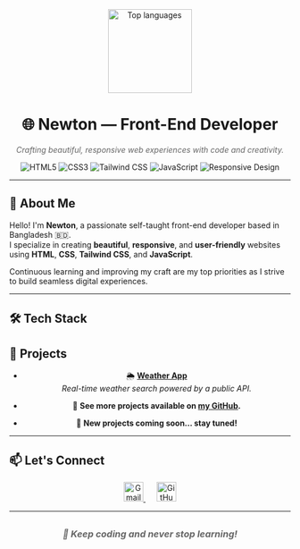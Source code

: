 <div align="center" style="display: flex; justify-content: center; align-items: center; gap: 20px; margin-bottom: 20px;">
  <!-- Top languages card -->
  <img src="https://github-readme-stats.vercel.app/api/top-langs?username=newton2n&layout=compact&theme=dracula" height="150" alt="Top languages" />
  <!-- Snake animation GIF -->
<!--   <img height="150" src="https://media.giphy.com/media/M9gbBd9nbDrOTu1Mqx/giphy.gif" alt="Snake Animation" /> -->
</div>

<h1 align="center">🌐 Newton — Front-End Developer</h1>

<p align="center" style="font-style: italic; color: #666;">
  Crafting beautiful, responsive web experiences with code and creativity.
</p>

<p align="center">
  <img alt="HTML5" src="https://img.shields.io/badge/HTML5-E34F26?style=for-the-badge&logo=html5&logoColor=white" />
  <img alt="CSS3" src="https://img.shields.io/badge/CSS3-1572B6?style=for-the-badge&logo=css3&logoColor=white" />
  <img alt="Tailwind CSS" src="https://img.shields.io/badge/Tailwind_CSS-38B2AC?style=for-the-badge&logo=tailwind-css&logoColor=white" />
  <img alt="JavaScript" src="https://img.shields.io/badge/JavaScript-F7DF1E?style=for-the-badge&logo=javascript&logoColor=black" />
  <img alt="Responsive Design" src="https://img.shields.io/badge/Responsive%20Design-000000?style=for-the-badge&logo=responsive&logoColor=white" />
</p>

---

## 👋 About Me

Hello! I'm **Newton**, a passionate self-taught front-end developer based in Bangladesh 🇧🇩.  
I specialize in creating **beautiful**, **responsive**, and **user-friendly** websites using **HTML**, **CSS**, **Tailwind CSS**, and **JavaScript**.

Continuous learning and improving my craft are my top priorities as I strive to build seamless digital experiences.

---

## 🛠️ Tech Stack


## 💼 Projects

<div align="center">

- 🌦️ **[Weather App](https://newton2n.github.io/Weather-forecast/)**  
  _Real-time weather search powered by a public API._

- 🔧 **See more projects available on [my GitHub](https://github.com/newton2n).**

- 🚧 **New projects coming soon… stay tuned!**

</div>

---

## 📫 Let's Connect

<div align="center" style="margin-top: 10px;">
  
  <a href="mailto:newtonyt04@gmail.com" target="_blank" rel="noopener noreferrer" style="margin: 0 10px;">
    <img alt="Gmail" src="https://img.shields.io/badge/Gmail-D14836?style=for-the-badge&logo=gmail&logoColor=white" height="35" />
  </a>
  <a href="https://github.com/newton2n" target="_blank" rel="noopener noreferrer" style="margin: 0 10px;">
    <img alt="GitHub" src="https://img.shields.io/badge/GitHub-181717?style=for-the-badge&logo=github&logoColor=white" height="35" />
  </a>
</div>

---

<h3 align="center" style="margin-top: 30px; font-style: italic; color: #666;">
  🚀 Keep coding and never stop learning!
</h3>
